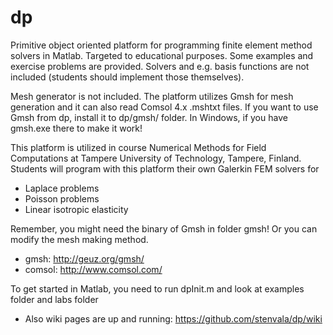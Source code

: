 dp
==

Primitive object oriented platform for programming finite element method solvers in Matlab. Targeted to educational purposes. Some examples and exercise problems are provided. Solvers and e.g. basis functions are not included (students should implement those themselves).

Mesh generator is not included. The platform utilizes Gmsh for mesh generation and it can also read Comsol 4.x .mshtxt files. If you want to use Gmsh from dp, install it to dp/gmsh/ folder. In Windows, if you have gmsh.exe there to make it work!

This platform is utilized in course Numerical Methods for Field Computations at Tampere University of Technology, Tampere, Finland. Students will program with this platform their own Galerkin FEM solvers for

- Laplace problems
- Poisson problems
- Linear isotropic elasticity

Remember, you might need the binary of Gmsh in folder gmsh! Or you can modify the mesh making method.

- gmsh: http://geuz.org/gmsh/
- comsol: http://www.comsol.com/

To get started in Matlab, you need to run dpInit.m and look at examples folder and labs folder

- Also wiki pages are up and running: https://github.com/stenvala/dp/wiki